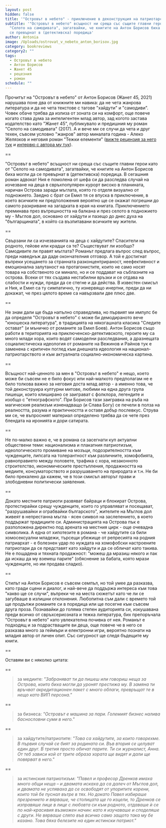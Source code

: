 ```yaml
---
layout: post
hidden: false
title: '"Островът в небето" - приключение в деконструкция на патриотарски митове'
subtitle: '"Островът в небето" всъщност ни среща със същите главни герои като от
  "Селото на самодивата", загатвайки, че книгите на Антон Борисов биха могли да
  се превърнат в (детективска) поредица'
author: Antonia
image: /Uploads/ostrovat_v_nebeto_anton_borisov.jpg
category: bookreviews
category2: ""
tags:
  - Островът в небето
  - Антон Борисов
  - Жанет 45
  - рецезния
  - роман
schedule: ""
---
```

Прочитът на "Островът в небето" от Антон Борисов (Жанет 45, 2021) нарушава поне два от книжните ми навика: да не чета жанрова литература и да не чета текстове с тагове "хайдути" и "самодиви". Човек обаче трябва да излиза от зоната си на комфорт, още повече когато става дума за интелигентен млад автор, зад когото застава издателство като "Жанет 45", публикувало и предишния му роман "Селото на самодивата" (2017). А и вече ми се случи да чета и друг техен, съвсем условно "жанров" автор миналата година - Алеко Желязков и неговия роман "Тежки елементи" ([вижте рецензия за него тук](https://literaturnirazgovori.com/bookreviews/2020/07/02/10-47-%D1%82%D0%B5%D0%B6%D0%BA%D0%B8-%D0%B5%D0%BB%D0%B5%D0%BC%D0%B5%D0%BD%D1%82%D0%B8-%D0%BD%D0%B0-%D0%B0%D0%BB%D0%B5%D0%BA%D0%BE-%D0%B6%D0%B5%D0%BB%D1%8F%D0%B7%D0%BA%D0%BE%D0%B2-%D0%B1%D1%8A%D0%BB%D0%B3%D0%B0%D1%80%D1%81%D0%BA%D0%B8%D1%8F%D1%82-%D0%B4%D1%8A%D0%B3%D0%BB%D0%B0%D1%81-%D0%B0%D0%B4%D0%B0%D0%BC%D1%81.html) и [интервю с автора му тук](https://literaturnirazgovori.com/interviews/2020/07/17/09-36-%D0%B0%D0%BB%D0%B5%D0%BA%D0%BE-%D0%B6%D0%B5%D0%BB%D1%8F%D0%B7%D0%BA%D0%BE%D0%B2-t%D0%B5%D0%B6%D0%BA%D0%B8%D1%82%D0%B5-%D0%B5%D0%BB%D0%B5%D0%BC%D0%B5%D0%BD%D1%82%D0%B8-%D1%81%D0%B0-%D1%82%D1%80%D0%B8-%D0%BD%D0%B0%D1%83%D0%BA%D0%B0%D1%82%D0%B0-%D0%BB%D1%8E%D0%B1%D0%BE%D0%B2%D1%82%D0%B0-%D0%B8-%D1%85%D1%83%D0%BC%D0%BE%D1%80%D1%8A%D1%82.html)). 

\==

"Островът в небето" всъщност ни среща със същите главни герои като от "Селото на самодивата", загатвайки, че книгите на Антон Борисов биха могли да се превърнат в (детективска) поредица. В сегашния роман адвокат Ния е помолена от шефа си да разследва случай на изчезване на деца в свръхпопулярен курорт високо в планината, наричан Острова заради мъглата, която го отделя визуално от подножието. Заедно с брат си Емил тя се впуска в приключение, в което всичките ни предположения вероятно ще се окажат погрешни до самото разкриване на загадката в края на книгата. Приключението преминава през вътрешността на балкана и през селото в подножието му - Мъглов дол, основано от хайдути и пазещо до днес духа на "българщината", в който са възпитавани всичките му жители. 

\==

Свързани ли са изчезванията на деца с хайдутите? Спасители на родното, гейове или крадци са те? Съществуват ли изобщо? Самодивите ли правят мъглата? Романът предлага въпрос след въпрос, преди наведнъж да даде окончателния отговор. А той е достигнат въпреки усещането за странната разконцентрираност, неефективност и емоционална залутаност на протагонистите, които не само носят товара на собственото си минало, но и се поддават на съблазните на острова. Всеки от тях създава нестабилни връзки и се отдава на слабости и нужди, преди да се стегне и да действа. В известен смисъл и Ния, и Емил са ту симпатично, ту изнервящо инертни, преди да ни докажат, че през цялото време са навързвали две плюс две. 

\==

Не знам дали ще бъда напълно справедлива, но първият ми импулс бе да определя "Островът в небето" с може би демодираното вече "юношеска литература", в традицията на някогашната класика "Следите остават" (и мъничко от романите за Емил Боев). Антон Борисов също работи в територията на приключенско-детективското, героите му са много млади хора, които водят самоделни разследвания, а дразнещата социалистическа идеология от романите на Вежинов и Райнов тук е заменена с критичен поглед към днешната идеология на национал-патриотарството и към актуалната социално-икономическа картина. 

\==

Всъщност най-ценното за мен в "Островът в небето" е нещо, което може би съвсем не е било фокус или най-малкото предполагам не е било толкова важно за неговия доста млад автор - а именно това, че той деконструира културни митове, любими на една друга група пишещи, които клиширано се заиграват с фолклора, легендите и изобщо с "етнографското". При Борисов тази заигравка на ръба на магическия реализъм изненадващо (и Слава Богу) се печели в полза на реалността, разума и практичността и оставя добър послевкус. Струва ми се, че въпросният материал определено трябва да се чете през блендата на иронията и дори сатирата. 

\==

Не по-малко важно е, че в романа са засегнати куп актуални обществени теми: национализма и плакатния патриотизъм, идеологическото промиване на мозъци, подозрителността към чужденците, липсата на толерантност към различните, хомофобията, равноправието между половете, трафика с хора, незаконното строителство, икономическите престъпления, продажността на медиите, консуматорството и разрушаването на природата и т.н. Не би било прекалено да кажем, че в този смисъл авторът прави и злободневни политически заявления.     

\==

Докато местните патриоти развяват байраци и блокират Острова, протестирайки срещу чужденците, които го управляват и посещават, "разрушавайки и ограбвайки българското", жителите на Мъглов дол живеят в непрестанна мъгла - ясен символ на заслепението, в което поддържат традициите си. Администрацията на Острова пък е разположена директно под арената на местния цирк - още очевадна символика. А една от хипотезите в романа - че хайдутите са били хомосексуални младежи, търсещи убежище от репресията на родния патриархат - е болезнен удар по нуждата на хомофобски настроените патриотари да се представят като хайдути и да се обличат като такива. Не е пощадена и тяхната продажност: "можеш да мразиш някого и пак да искаш да му вземеш парите" (обяснение за бабата, която мрази чужденците, но им продава сладко). 

\==

Стилът на Антон Борисов е съвсем семпъл, но той умее да разказва, като гради сцени и диалог, и най-вече да поддържа интереса към това "какво ще се случи", въпреки че на места сюжетът като че ли се загубваше в излишни отклонения. Любопитна съм дали с времето той ще продължи романите си в поредица или ще посегне към съвсем друга проза. Познавайки до голяма степен аудиторията си, изкушавана преди всичко от свръхсериозната и тежка литература, бих препоръчала "Островът в небето" като увлекателна почивка от нея. Романът е подходящ и за подрастващите ви деца, още повече че в него се разказва много за геймъри и електронни игри, вероятно познати на младия автор от личен опит. Със сигурност ще следя бъдещите му книги.

\==

Оставям ви с няколко цитата:

\==

> за медиите: *"Забраняват ти да пишеш или говориш неща за Острова, които биха могли да уронят престижа му. В замяна ти връчват акредитационен пакет с много облаги, превръщат те в нещо като ВИП персона."*

\==

> за бизнеса: *"Островът е машина за пари. Големият бизнес налива баснословни суми в него."*

\==

> за хайдутите/патриотите: *"Това са хайдутите, за които говорехме. В първия случай се бият за родината си. Във втория се целуват един друг. В третия просто обичат парите. Ти си журналист, Анна. От теб зависи кой от трите образа хората ще видят и дали ще повярват в него."* 

\==

> за истинския патриотизъм: *"Павел и професор Дренков имаха много общи неща – и двамата искаха да са далеч от Мъглов дол, и двамата не успяваха да се освободят от упоритите корени, които той бе пуснал вътре в тях. Но докато Павел избираше презрението и вярваше, че столицата ще го изцели, то Дренков се изправяше лице в лице с любовта си към родното, отдаваше ѝ се по най-красивия възможен начин: като я изучаваше и споделяше с други. Не вярваше сляпо във всичко само защото така му бе казано. Това бяха белезите на един истински патриот."*
